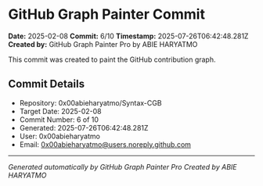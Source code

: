 # GitHub Graph Painter Commit

**Date:** 2025-02-08
**Commit:** 6/10
**Timestamp:** 2025-07-26T06:42:48.281Z
**Created by:** GitHub Graph Painter Pro by ABIE HARYATMO

This commit was created to paint the GitHub contribution graph.

## Commit Details
- Repository: 0x00abieharyatmo/Syntax-CGB
- Target Date: 2025-02-08
- Commit Number: 6 of 10
- Generated: 2025-07-26T06:42:48.281Z
- User: 0x00abieharyatmo
- Email: 0x00abieharyatmo@users.noreply.github.com

---
*Generated automatically by GitHub Graph Painter Pro*
*Created by ABIE HARYATMO*
